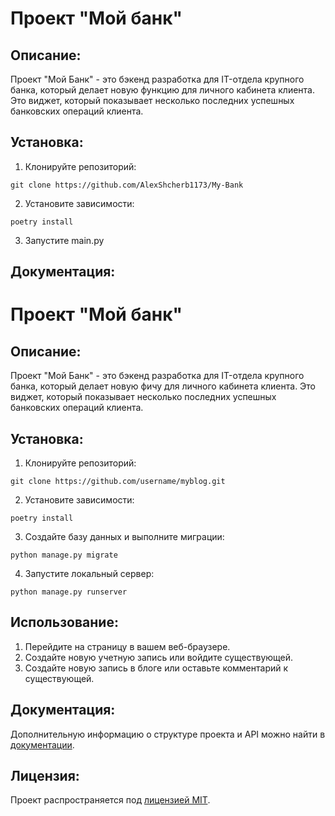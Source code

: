 # Проект "Мой банк"

## Описание:

Проект "Мой Банк" - это бэкенд разработка для IT-отдела крупного банка, который делает новую функцию для личного кабинета клиента. Это виджет, который показывает несколько последних успешных банковских операций клиента. 

## Установка:

1. Клонируйте репозиторий:
```
git clone https://github.com/AlexShcherb1173/My-Bank
```

2. Установите зависимости:
```
poetry install 
```
3. Запустите main.py  

## Документация:

# Проект "Мой банк"

## Описание:

Проект "Мой Банк" - это бэкенд разработка для IT-отдела крупного банка, который делает новую фичу для личного кабинета клиента. Это виджет, который показывает несколько последних успешных банковских операций клиента. 

## Установка:

1. Клонируйте репозиторий:
```
git clone https://github.com/username/myblog.git
```

2. Установите зависимости:
```
poetry install 
```

3. Создайте базу данных и выполните миграции:
```
python manage.py migrate
```

4. Запустите локальный сервер:
```
python manage.py runserver
```
## Использование:

1. Перейдите на страницу в вашем веб-браузере.
2. Создайте новую учетную запись или войдите существующей.
3. Создайте новую запись в блоге или оставьте комментарий к существующей.

## Документация:

Дополнительную информацию о структуре проекта и API можно найти в [документации](docs/README.md).

## Лицензия:

Проект распространяется под [лицензией MIT](LICENSE).